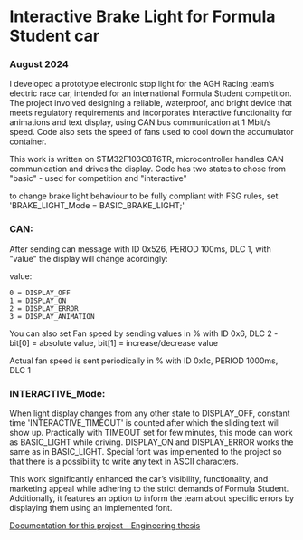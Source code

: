 # Interactive Brake Light for Formula Student car
### August 2024

I developed a prototype electronic stop light for the AGH Racing team’s electric race car, intended for an international Formula Student competition. The project involved designing a reliable, waterproof, and bright device that meets regulatory requirements and incorporates interactive functionality for animations and text display, using CAN bus communication at 1 Mbit/s speed. Code also sets the speed of fans used to cool down the accumulator container.

This work is written on STM32F103C8T6TR, microcontroller handles CAN communication and drives the display. Code has two states to chose from "basic" - used for competition and "interactive"
 
to change brake light behaviour to be fully compliant with FSG rules, set 'BRAKE_LIGHT_Mode = BASIC_BRAKE_LIGHT;'

### CAN:
After sending can message with ID 0x526, PERIOD 100ms, DLC 1, with "value" the display will change acordingly:

value:

    0 = DISPLAY_OFF
	1 = DISPLAY_ON
	2 = DISPLAY_ERROR
    3 = DISPLAY_ANIMATION

You can also set Fan speed by sending values in % with ID 0x6, DLC 2 - bit[0] = absolute value, bit[1] = increase/decrease value

Actual fan speed is sent periodically in % with ID 0x1c, PERIOD 1000ms, DLC 1

### INTERACTIVE_Mode:
When light display changes from any other state to DISPLAY_OFF,  constant time 'INTERACTIVE_TIMEOUT' is counted after which the sliding text will show up.
Practically with TIMEOUT set for few minutes, this mode can work as BASIC_LIGHT while driving.
DISPLAY_ON and DISPLAY_ERROR works the same as in BASIC_LIGHT.
Special font was implemented to the project so that there is a possibility to write any text in ASCII characters. 

This work significantly enhanced the car’s visibility, functionality, and marketing appeal while adhering to the strict demands of Formula Student. Additionally, it features an option to inform the team about specific errors by displaying them using an implemented font.

[Documentation for this project - Engineering thesis](https://www.overleaf.com/read/wbzyfypwmshw#70b27f)